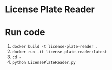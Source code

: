 # License Plate Reader

# Run code

1. `docker build -t license-plate-reader .`
2. `docker run -it license-plate-reader:latest`
3. `cd ~`
4. `python LicensePlateReader.py`
